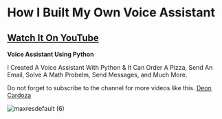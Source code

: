 # How I Built My Own Voice Assistant

## [Watch It On YouTube](https://www.youtube.com/watch?v=UmNe36dizP4)

**Voice Assistant Using Python** <br>

I Created A Voice Assistant With Python &amp; It Can Order A Pizza, Send An Email, Solve A Math Probelm, Send Messages, and Much More.

Do not forget to subscribe to the channel for more videos like this. [Deon Cardoza](https://www.youtube.com/c/DeonCardoza)

![maxresdefault (6)](https://user-images.githubusercontent.com/62986555/208672835-40e7d1cc-5b5f-4f33-bddb-28263a35f4e3.jpg)
